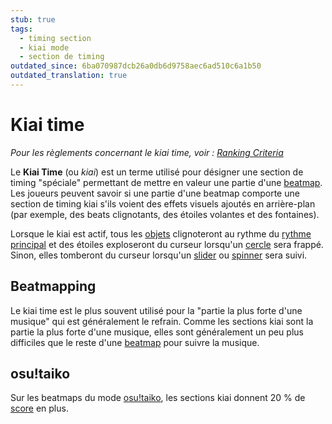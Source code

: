 ```yaml
---
stub: true
tags:
  - timing section
  - kiai mode
  - section de timing
outdated_since: 6ba070987dcb26a0db6d9758aec6ad510c6a1b50
outdated_translation: true
---
```


# Kiai time

*Pour les règlements concernant le kiai time, voir : [Ranking Criteria](/wiki/Ranking_Criteria)*

Le **Kiai Time** (ou *kiai*) est un terme utilisé pour désigner une section de timing "spéciale" permettant de mettre en valeur une partie d'une [beatmap](/wiki/Beatmap). Les joueurs peuvent savoir si une partie d'une beatmap comporte une section de timing kiai s'ils voient des effets visuels ajoutés en arrière-plan (par exemple, des beats clignotants, des étoiles volantes et des fontaines).

Lorsque le kiai est actif, tous les [objets](/wiki/Gameplay/Hit_object) clignoteront au rythme du [rythme principal](/wiki/Client/Beatmap_editor/Timing) et des étoiles exploseront du curseur lorsqu'un [cercle](/wiki/Gameplay/Hit_object/Hit_circle) sera frappé. Sinon, elles tomberont du curseur lorsqu'un [slider](/wiki/Gameplay/Hit_object/Slider) ou [spinner](/wiki/Gameplay/Hit_object/Spinner) sera suivi.

## Beatmapping

Le kiai time est le plus souvent utilisé pour la "partie la plus forte d'une musique" qui est généralement le refrain. Comme les sections kiai sont la partie la plus forte d'une musique, elles sont généralement un peu plus difficiles que le reste d'une [beatmap](/wiki/Beatmap) pour suivre la musique.

## osu!taiko

Sur les beatmaps du mode [osu!taiko](/wiki/Game_mode/osu!taiko), les sections kiai donnent 20 % de [score](/wiki/Gameplay/Score) en plus.
